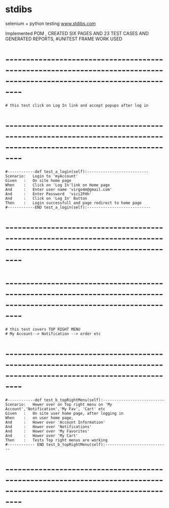 # stdibs
selenium + python testing www.stdibs.com

Implemented POM , CREATED SIX PAGES AND 23 TEST CASES AND GENERATED REPORTS, 
#UNITEST FRAME WORK USED 



# ----------------------------------------------------------------------------------------------------------------------
    # this test click on Log In link and accept popups after log in
# ----------------------------------------------------------------------------------------------------------------------
    #------------def test_a_login(self):---------------------------    
    Scenario:   Login to 'myAccount' 
    Given   :   On site home page
    When    :   Click on 'Log In'link on Home page
    And     :   Enter user name 'virgo4m@gmail.com'
    And     :   Enter Password  'vici2FHh'
    And     :   Click on 'Log In' Button
    Then    :   Login successfull and page redirect to home page
    #------------END test_a_login(self):---------------------------- 
# ----------------------------------------------------------------------------------------------------------------------


# ----------------------------------------------------------------------------------------------------------------------
    # this test covers TOP RIGHT MENU
    # My Account--> Notification --> order etc
# ----------------------------------------------------------------------------------------------------------------------
    #------------def test_b_topRightMenu(self):---------------------------    
    Scenario:   Hower over on Top right menu on 'My Account','Notification','My Fav', 'Cart' etc 
    Given   :   On site user home page, after logging in
    When    :   on user home page, 
    And     :   Hower over 'Account Information' 
    And     :   Hower over 'Notifications'
    And     :   Hower over 'My Favorites'
    And     :   Hower over 'My Cart'
    Then    :   Tests Top right menus are working
    #------------ END test_b_topRightMenu(self):----------------------------
# ----------------------------------------------------------------------------------------------------------------------
